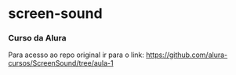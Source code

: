 # screen-sound

### Curso da Alura
Para acesso ao repo original ir para o link: https://github.com/alura-cursos/ScreenSound/tree/aula-1
